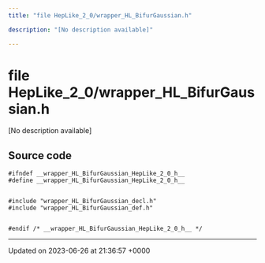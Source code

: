 ```yaml
---
title: "file HepLike_2_0/wrapper_HL_BifurGaussian.h"

description: "[No description available]"

---
```


# file HepLike_2_0/wrapper_HL_BifurGaussian.h

[No description available]




## Source code

```
#ifndef __wrapper_HL_BifurGaussian_HepLike_2_0_h__
#define __wrapper_HL_BifurGaussian_HepLike_2_0_h__


#include "wrapper_HL_BifurGaussian_decl.h"
#include "wrapper_HL_BifurGaussian_def.h"


#endif /* __wrapper_HL_BifurGaussian_HepLike_2_0_h__ */
```


-------------------------------

Updated on 2023-06-26 at 21:36:57 +0000

